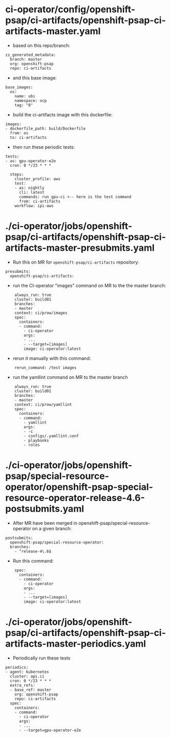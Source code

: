 # ci-operator/config/openshift-psap/ci-artifacts/openshift-psap-ci-artifacts-master.yaml

* based on this repo/branch:

```
zz_generated_metadata:
  branch: master
  org: openshift-psap
  repo: ci-artifacts
```

* and this base image:

```
base_images:
  os:
    name: ubi
    namespace: ocp
    tag: "8"
```

* build the ci-artifacts image with this dockerfile:

```
images:
- dockerfile_path: build/Dockerfile
  from: os
  to: ci-artifacts
```

* then run these periodic tests:

```
tests:
- as: gpu-operator-e2e
  cron: 0 */23 * * *
```

```
  steps:
    cluster_profile: aws
    test:
    - as: nightly
      cli: latest
      commands: run gpu-ci <-- here is the test command
      from: ci-artifacts
    workflow: ipi-aws
```

# ./ci-operator/jobs/openshift-psap/ci-artifacts/openshift-psap-ci-artifacts-master-presubmits.yaml

* Run this on MR for `openshift-psap/ci-artifacts` repository:

```
presubmits:
  openshift-psap/ci-artifacts:
```

* run the CI-operator "images" command on MR to the the master branch:

```
    always_run: true
    cluster: build01
    branches:
    - master
    context: ci/prow/images
    spec:
      containers:
      - command:
        - ci-operator
        args:
        - ...
        - --target=[images]
        image: ci-operator:latest
```

* rerun it manually with this command:

```
    rerun_command: /test images
```

* run the yamllint command on MR to the master branch

```
    always_run: true
    cluster: build01
    branches:
    - master
    context: ci/prow/yamllint
    spec:
      containers:
      - command:
        - yamllint
        args:
        - -c
        - configs/.yamllint.conf
        - playbooks
        - roles

```

# ./ci-operator/jobs/openshift-psap/special-resource-operator/openshift-psap-special-resource-operator-release-4.6-postsubmits.yaml

* After MR have been merged in openshift-psap/special-resource-operator on a given branch:

```
postsubmits:
  openshift-psap/special-resource-operator:
  branches:
    - ^release-4\.6$
```

* Run this command:

```
    spec:
      containers:
      - command:
        - ci-operator
        args:
        - ...
        - --target=[images]
        image: ci-operator:latest
```

# ./ci-operator/jobs/openshift-psap/ci-artifacts/openshift-psap-ci-artifacts-master-periodics.yaml

* Periodically run these tests

```
periodics:
- agent: kubernetes
  cluster: api.ci
  cron: 0 */23 * * *
  extra_refs:
  - base_ref: master
    org: openshift-psap
    repo: ci-artifacts
  spec:
    containers:
    - command:
      - ci-operator
      args:
      - ...
      - --target=gpu-operator-e2e
```
